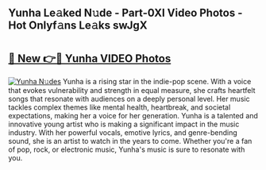## Yunha Le𝚊ked N𝚞de - Part-0XI Video Photos - Hot Onlyf𝚊ns Le𝚊ks swJgX

# <h2><a href="http://ab28966.deff.icu/?id=Yunha">🔗 New 👉🔴 Yunha VIDEO Photos</a></h2>

[![Yunha N𝚞des](https://i.imgur.com/rIISA9y.gif)](http://ab28966.deff.icu/?id=Yunha)
Yunha is a rising star in the indie-pop scene. With a voice that evokes vulnerability and strength in equal measure, she crafts heartfelt songs that resonate with audiences on a deeply personal level. Her music tackles complex themes like mental health, heartbreak, and societal expectations, making her a voice for her generation. Yunha is a talented and innovative young artist who is making a significant impact in the music industry. With her powerful vocals, emotive lyrics, and genre-bending sound, she is an artist to watch in the years to come. Whether you're a fan of pop, rock, or electronic music, Yunha's music is sure to resonate with you.

